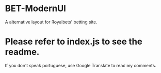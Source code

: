 # BET-ModernUI
A alternative layout for Royalbets' betting site.

# Please refer to index.js to see the readme.
If you don't speak portuguese, use Google Translate to read my comments.
